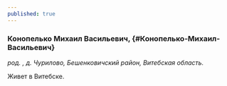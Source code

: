 ```yaml
---
published: true
---
```


### Конопелько Михаил Васильевич,  {#Конопелько-Михаил-Васильевич}

_род. , д. Чурилово, Бешенковичский район, Витебская область._


Живет в Витебске.
